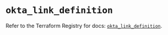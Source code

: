 # `okta_link_definition`

Refer to the Terraform Registry for docs: [`okta_link_definition`](https://registry.terraform.io/providers/okta/okta/4.11.0/docs/resources/link_definition).
